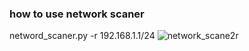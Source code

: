 ### how to use network scaner 
netword_scaner.py -r 192.168.1.1/24
![network_scane2r](https://github.com/user-attachments/assets/bc5ee409-0e04-4c8b-a6f4-46ce2978b524)
